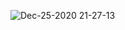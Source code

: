 
![Dec-25-2020 21-27-13](https://user-images.githubusercontent.com/72075148/103134954-fc60c980-46f7-11eb-8535-684651a916e1.gif)


